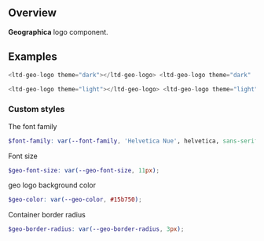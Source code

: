 ## Overview

**Geographica** logo component.


## Examples

```js
<ltd-geo-logo theme="dark"></ltd-geo-logo> <ltd-geo-logo theme="dark" :carto="true"></ltd-geo-logo>
```


```js
<ltd-geo-logo theme="light"></ltd-geo-logo> <ltd-geo-logo theme="light" :carto="true"></ltd-geo-logo>
```


### Custom styles

The font family
```scss
$font-family: var(--font-family, 'Helvetica Nue', helvetica, sans-serif);
```

Font size
```scss
$geo-font-size: var(--geo-font-size, 11px);
```

geo logo background color
```scss
$geo-color: var(--geo-color, #15b750);
```

Container border radius
```scss
$geo-border-radius: var(--geo-border-radius, 3px);
```